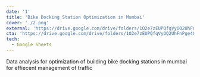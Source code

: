 ```yaml
---
date: '1'
title: 'Bike Docking Station Optimization in Mumbai'
cover: './2.png'
external: 'https://drive.google.com/drive/folders/1O2e7zEUPQfqVyOQ2UhFnPge4Qs5FjTNr?usp=drive_link'
cta: 'https://drive.google.com/drive/folders/1O2e7zEUPQfqVyOQ2UhFnPge4Qs5FjTNr?usp=drive_link'
tech:
  - Google Sheets
---
```


Data analysis for optimization of building bike docking stations in mumbai for effiecent management of traffic
